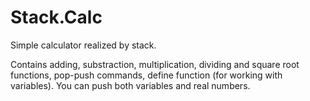 # Stack.Calc
Simple calculator realized by stack.

Contains adding, substraction, multiplication, dividing and square root functions, 
pop-push commands, define function (for working with variables).
You can push both variables and real numbers.
